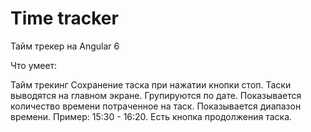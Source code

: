 # Time tracker

Тайм трекер на Angular 6

Что умеет:

Тайм трекинг
Сохранение таска при нажатии кнопки стоп.
Таски выводятся на главном экране. 
Групируются по дате. 
Показывается количество времени потраченное на таск.
Показывается диапазон времени. Пример: 15:30 - 16:20.
Есть кнопка продолжения таска.
